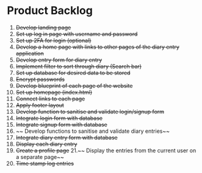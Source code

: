 # Product Backlog

1. ~~Develop landing page~~
2. ~~Set up log in page with username and password~~
3. ~~Set up 2FA for login (optional)~~
4. ~~Develop a home page with links to other pages of the diary entry application~~
5. ~~Develop entry form for diary entry~~
6. ~~Implement filter to sort through diary (Search bar)~~
7. ~~Set up database for desired data to be stored~~
8. ~~Encrypt passwords~~
9. ~~Develop blueprint of each page of the website~~
10. ~~Set up homepage (index.html)~~
11. ~~Connect links to each page~~
12. ~~Apply footer layout~~
13. ~~Develop function to sanitise and validate login/signup form~~
14. ~~Integrate login form with database~~
15. ~~Integrate signup form with database~~
16. ~~ Develop functions to sanitise and validate diary entries~~
17. ~~Integrate diary entry form with database~~
18. ~~Display each diary entry~~
19. ~~Create a profile page~~
    21.~~ Display the entries from the current user on a separate page~~
20. ~~Time stamp log entries~~
